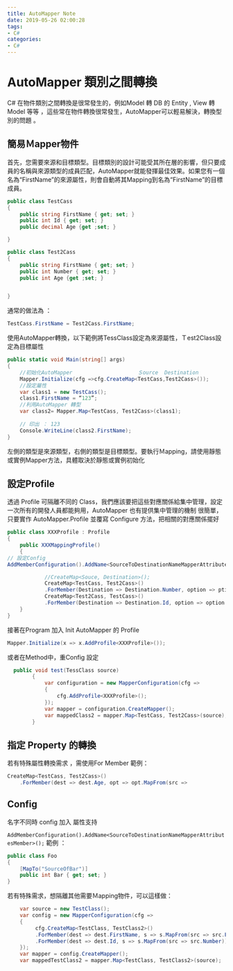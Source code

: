 ```yaml
---
title: AutoMapper Note
date: 2019-05-26 02:00:28
tags: 
- C#
categories:
- C#
---
```

#  AutoMapper 類別之間轉換
C# 在物件類別之間轉換是很常發生的，例如Model 轉 DB 的 Entity , View 轉 Model 等等 ，這些常在物件轉換很常發生，AutoMapper可以輕易解決，轉換型別的問題 。

<!--more-->

##  簡易Ｍapper物件
首先，您需要來源和目標類型。目標類別的設計可能受其所在層的影響，但只要成員的名稱與來源類型的成員匹配，AutoMapper就能發揮最佳效果。如果您有一個名為“FirstName”的來源屬性，則會自動將其Mapping到名為“FirstName”的目標成員。
```csharp
public class TestCass
{
    public string FirstName { get; set; }
    public int Id { get; set; }
    public decimal Age {get ;set; }

}

public class Test2Cass
{
    public string FirstName { get; set; }
    public int Number { get; set; }
    public int Age {get ;set; }


}
```

通常的做法為 ：
```csharp
TestCass.FirstName = Test2Cass.FirstName;
```

使用AutoMapper轉換，以下範例將TessClass設定為來源屬性，Ｔest2Class設定為目標屬性
```csharp
public static void Main(string[] args)
{
    //初始化AutoMapper                     Ｓource  Destination
    Mapper.Initialize(cfg =>cfg.CreateMap<TestCass,Test2Cass>());
    //設定屬性
    var class1 = new TestCass();
    class1.FirstName = “123”;
    //利用AutoMapper 轉型
    var class2= Mapper.Map<TestCass, Test2Cass>(class1);
    
    // 印出 ： 123
    Console.WriteLine(class2.FirstName);
}
```

左側的類型是來源類型，右側的類型是目標類型。要執行Ｍapping，請使用靜態或實例Mapper方法，具體取決於靜態或實例初始化

## 設定Profile
 透過 Profile 可隔離不同的 Class，我們應該要把這些對應關係給集中管理，設定一次所有的開發人員都能夠用，AutoMapper 也有提供集中管理的機制
 很簡單，只要實作 AutoMapper.Profile 並覆寫 Configure 方法，把相關的對應關係擺好

```csharp
public class XXXProfile : Profile
{
    public XXXMappingProfile()
    {
// 設定Config
AddMemberConfiguration().AddName<SourceToDestinationNameMapperAttributesMember>();

            //CreateMap<Souce, Destination>();
            CreateMap<TestCass, Test2Cass>()
            .ForMember(Destination => Destination.Number, option => ption.MapFrom(source => source.Id))
            CreateMap<Test2Cass, TestCass>()
            .ForMember(Destination => Destination.Id, option => option.MapFrom(source => source.Number))
    }
}
```
接著在Program 加入 Init AutoMapper 的 Profile
```csharp
Mapper.Initialize(x => x.AddProfile<XXXProfile>());
```
或者在Method中，重Config 設定
```csharp
  public void test(TessClass source)
        {
            var configuration = new MapperConfiguration(cfg =>
            {
                cfg.AddProfile<XXXProfile>();
            });
            var mapper = configuration.CreateMapper();
            var mappedClass2 = mapper.Map<TestCass, Test2Cass>(source);
        }
```

## 指定 Property 的轉換
若有特殊屬性轉換需求 ，需使用For Member
範例：
```csharp
CreateMap<TestCass, Test2Cass>()
    .ForMember(dest => dest.Age, opt => opt.MapFrom(src =>             Convert.ToDecimal(src.Age)))
```

## Config
名字不同時 config 加入 屬性支持

`AddMemberConfiguration().AddName<SourceToDestinationNameMapperAttributesMember>();`
範例 ：
```csharp
public class Foo
{
    [MapTo("SourceOfBar")]
    public int Bar { get; set; }
}
```

若有特殊需求，想隔離其他需要Ｍapping物件，可以這樣做：
```csharp
    var source = new TestClass();
    var config = new MapperConfiguration(cfg =>
    {
         cfg.CreateMap<TestClass, TestClass2>()
         .ForMember(dest => dest.FirstName, s => s.MapFrom(src => src.FirstName))
         .ForMember(dest => dest.Id, s => s.MapFrom(src => src.Number));
    });
    var mapper = config.CreateMapper();
    var mappedTestClass2 = mapper.Map<TestClass, TestClass2>(source);
```